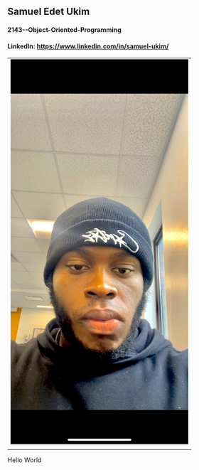 ## Samuel Edet Ukim
#### 2143--Object-Oriented-Programming
#### LinkedIn: https://www.linkedin.com/in/samuel-ukim/


|     |
| :---|
|  <img src="./Assignments/Pics/62AE378D-572F-4B18-8C58-24BC1F97FA9B_1_105_c.jpeg" width="400">   |
|     |

Hello World